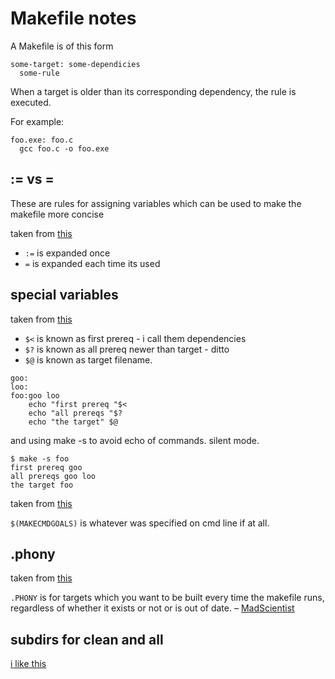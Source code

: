 # Makefile notes


A Makefile is of this form

```
some-target: some-dependicies
  some-rule
```

When a target is older than its corresponding dependency, the rule is executed.

For example:

```
foo.exe: foo.c
  gcc foo.c -o foo.exe
```


## := vs =

These are rules for assigning variables which can be used to make the
makefile more concise

taken from [this](https://stackoverflow.com/questions/10227598/what-is-the-difference-between-and-in-make-file)

* `:=` is expanded once
* `=` is expanded each time its used

## special variables 

taken from [this](http://www.gnu.org/software/make/manual/make.html#Automatic-Variables)

* `$<` is known as first prereq - i call them dependencies
* `$?` is known as all prereq newer than target - ditto
* `$@` is known as target filename.

```
goo:
loo:
foo:goo loo
	echo "first prereq "$<
	echo "all prereqs "$?
	echo "the target" $@
```

and using make -s to avoid echo of commands. silent mode.

```
$ make -s foo
first prereq goo
all prereqs goo loo
the target foo
```


taken from [this](https://www.gnu.org/software/make/manual/html_node/Goals.html)

`$(MAKECMDGOALS)` is whatever was specified on cmd line if at all.

## .phony

taken from [this](https://stackoverflow.com/a/17845120/1008596)

`.PHONY` is for targets which you want to be built every time the makefile runs, regardless of whether it exists or not or is out of date. – 
[MadScientist](https://stackoverflow.com/users/939557/madscientist)

## subdirs for clean and all

[i like this](https://lists.gnu.org/archive/html/help-make/2008-04/msg00052.html)


